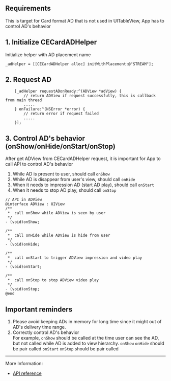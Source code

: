 ## Requirements
This is target for Card format AD that is not used in UITableView, App has to control AD's behavior

## 1. Initialize CECardADHelper
Initialize helper with AD placement name
```objc
_adHelper = [[CECardADHelper alloc] initWithPlacement:@"STREAM"];
```

## 2. Request AD
```objc
    [_adHelper requestADonReady:^(ADView *adView) {
        // return ADView if request successfully, this is callback from main thread
        .....
    } onFailure:^(NSError *error) {
        // return error if request failed
        .....
    }];
```

## 3. Control AD's behavior (onShow/onHide/onStart/onStop)
After get ADView from CECardADHelper request, it is important for App to call API to control AD's behavior

1. While AD is present to user, should call `onShow`
2. While AD is disappear from user's view, should call `onHide`
3. When it needs to impression AD (start AD play), should call `onStart`
4. When it needs to stop AD play, should call `onStop`

```objc
// API in ADView
@interface ADView : UIView
/**
 *  call onShow while ADView is seen by user
 */
- (void)onShow;

/**
 *  call onHide while ADView is hide from user
 */
- (void)onHide;

/**
 *  call onStart to trigger ADView impression and video play
 */
- (void)onStart;

/**
 *  call onStop to stop ADView video play
 */
- (void)onStop;
@end
```

## Important reminders
1. Please avoid keeping ADs in memory for long time since it might out of AD's delivery time range.
2. Correctly control AD's behavior <br>
   For example, `onShow` should be called at the time user can see the AD, but not called while AD is added to view hierarchy.
   `onShow` `onHide` should be pair called
   `onStart` `onStop` should be pair called

***
More Information:

- [API reference](api-reference.md)

